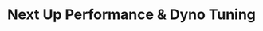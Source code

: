 ---
title: "Next Up Performance & Dyno Tuning"
url: /brisbane/next-up-performance-und-dyno-tuning/
shop: Autowerkstatt
---